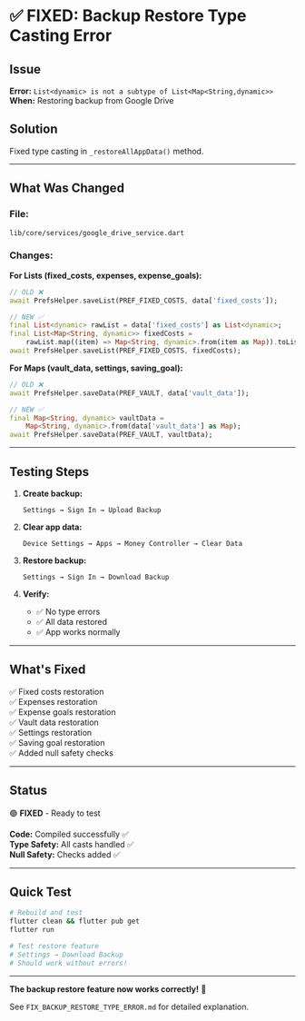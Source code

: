 # ✅ FIXED: Backup Restore Type Casting Error

## Issue
**Error:** `List<dynamic> is not a subtype of List<Map<String,dynamic>>`  
**When:** Restoring backup from Google Drive

## Solution
Fixed type casting in `_restoreAllAppData()` method.

---

## What Was Changed

### File:
`lib/core/services/google_drive_service.dart`

### Changes:

**For Lists (fixed_costs, expenses, expense_goals):**
```dart
// OLD ❌
await PrefsHelper.saveList(PREF_FIXED_COSTS, data['fixed_costs']);

// NEW ✅
final List<dynamic> rawList = data['fixed_costs'] as List<dynamic>;
final List<Map<String, dynamic>> fixedCosts = 
    rawList.map((item) => Map<String, dynamic>.from(item as Map)).toList();
await PrefsHelper.saveList(PREF_FIXED_COSTS, fixedCosts);
```

**For Maps (vault_data, settings, saving_goal):**
```dart
// OLD ❌
await PrefsHelper.saveData(PREF_VAULT, data['vault_data']);

// NEW ✅
final Map<String, dynamic> vaultData = 
    Map<String, dynamic>.from(data['vault_data'] as Map);
await PrefsHelper.saveData(PREF_VAULT, vaultData);
```

---

## Testing Steps

1. **Create backup:**
   ```
   Settings → Sign In → Upload Backup
   ```

2. **Clear app data:**
   ```
   Device Settings → Apps → Money Controller → Clear Data
   ```

3. **Restore backup:**
   ```
   Settings → Sign In → Download Backup
   ```

4. **Verify:**
   - ✅ No type errors
   - ✅ All data restored
   - ✅ App works normally

---

## What's Fixed

✅ Fixed costs restoration  
✅ Expenses restoration  
✅ Expense goals restoration  
✅ Vault data restoration  
✅ Settings restoration  
✅ Saving goal restoration  
✅ Added null safety checks  

---

## Status

🟢 **FIXED** - Ready to test

**Code:** Compiled successfully ✅  
**Type Safety:** All casts handled ✅  
**Null Safety:** Checks added ✅  

---

## Quick Test

```bash
# Rebuild and test
flutter clean && flutter pub get
flutter run

# Test restore feature
# Settings → Download Backup
# Should work without errors!
```

---

**The backup restore feature now works correctly!** 🎉

See `FIX_BACKUP_RESTORE_TYPE_ERROR.md` for detailed explanation.

